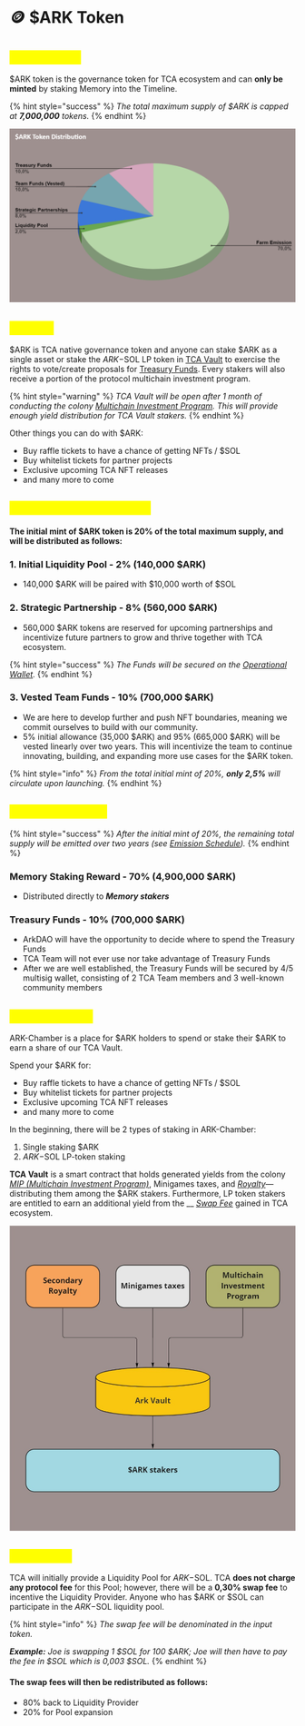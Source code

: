 # 🪙 $ARK Token

## <mark style="color:yellow;">$ARK Token</mark>

$ARK token is the governance token for TCA ecosystem and can **only be minted** by staking Memory into the Timeline.&#x20;

{% hint style="success" %}
_The total maximum supply of $ARK is capped at **7,000,000** tokens._
{% endhint %}

![](<../../../.gitbook/assets/$ARK Token Distribution.png>)

## <mark style="color:yellow;">Utilities</mark>

$ARK is TCA native governance token and anyone can stake $ARK as a single asset or stake the $ARK-$SOL LP token in [TCA Vault](./#tca-vaults) to exercise the rights to vote/create proposals for [Treasury Funds](../../../i-want-to-know-more/funds-allocation.md#treasury). Every stakers will also receive a portion of the protocol multichain investment program.

{% hint style="warning" %}
_TCA Vault will be open after 1 month of conducting the colony_ [_Multichain Investment Program_](../../../i-want-to-know-more/funds-allocation.md#multichain-investment-program-mip)_. This will provide enough yield distribution for TCA Vault stakers._
{% endhint %}

Other things you can do with $ARK:

* Buy raffle tickets to have a chance of getting NFTs / $SOL
* Buy whitelist tickets for partner projects
* Exclusive upcoming TCA NFT releases
* and many more to come

## <mark style="color:yellow;">Initial Token Distribution</mark>

#### The initial mint of $ARK token is 20% of the total maximum supply, and will be distributed as follows:

### 1. Initial Liquidity Pool - 2% (140,000 $ARK)

* 140,000 $ARK will be paired with $10,000 worth of $SOL

### 2. Strategic Partnership - 8% (560,000 $ARK)

* 560,000 $ARK tokens are reserved for upcoming partnerships and incentivize future partners to grow and thrive together with TCA ecosystem.

{% hint style="success" %}
_The Funds will be secured on the_ [_Operational Wallet_](../../../i-want-to-know-more/funds-allocation.md#operational-funds)_._
{% endhint %}

### 3. Vested Team Funds - 10% (700,000 $ARK)

* We are here to develop further and push NFT boundaries, meaning we commit ourselves to build with our community.&#x20;
* 5% initial allowance (35,000 $ARK) and 95% (665,000 $ARK) will be vested linearly over two years. This will incentivize the team to continue innovating, building, and expanding more use cases for the $ARK token.

{% hint style="info" %}
_From the total initial mint of 20%, **only 2,5%** will circulate upon launching._
{% endhint %}

## <mark style="color:yellow;">Token Emissions</mark>

{% hint style="success" %}
_After the initial mint of 20%, the remaining total supply will be emitted over two years (see_ [_Emission Schedule_](emission-schedule.md)_)._
{% endhint %}

### Memory Staking Reward - 70% (4,900,000 $ARK)

* Distributed directly to _**Memory stakers**_

### Treasury Funds - 10% (700,000 $ARK)

* ArkDAO will have the opportunity to decide where to spend the Treasury Funds
* TCA Team will not ever use nor take advantage of Treasury Funds
* After we are well established, the Treasury Funds will be secured by 4/5 multisig wallet, consisting of 2 TCA Team members and 3 well-known community members

## <mark style="color:yellow;">ARK-Chamber</mark>

ARK-Chamber is a place for $ARK holders to spend or stake their $ARK to earn a share of our TCA Vault.

Spend your $ARK for:

* Buy raffle tickets to have a chance of getting NFTs / $SOL
* Buy whitelist tickets for partner projects
* Exclusive upcoming TCA NFT releases
* and many more to come

In the beginning, there will be 2 types of staking in ARK-Chamber:

1. Single staking $ARK
2. $ARK-$SOL LP-token staking

**TCA Vault** is a smart contract that holds generated yields from the colony [_MIP (Multichain Investment Program)_](../../../i-want-to-know-more/funds-allocation.md#multichain-investment-program-mip), Minigames taxes, and [_Royalty_](../../../i-want-to-know-more/funds-allocation.md#royalty)—distributing them among the $ARK stakers. Furthermore, LP token stakers are entitled to earn an additional yield from the __ [_Swap Fee_](./#swap-fees) gained in TCA ecosystem.

![Ark Vault funds allocation](<../../../.gitbook/assets/Finance - Ark Vault funds.jpg>)

## <mark style="color:yellow;">Swap Fees</mark>

TCA will initially provide a Liquidity Pool for $ARK-$SOL. TCA **does not charge any protocol fee** for this Pool; however, there will be a **0,30% swap fee** to incentive the Liquidity Provider. Anyone who has $ARK or $SOL can participate in the $ARK-$SOL liquidity pool.&#x20;

{% hint style="info" %}
_The swap fee will be denominated in the input token._&#x20;

_**Example:** Joe is swapping 1 $SOL for 100 $ARK; Joe will then have to pay the fee in $SOL which is 0,003 $SOL._
{% endhint %}

#### The swap fees will then be redistributed as follows:

* 80% back to Liquidity Provider
* 20% for Pool expansion
